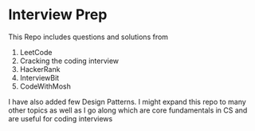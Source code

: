 # Interview Prep

This Repo includes questions and solutions from

1. LeetCode
2. Cracking the coding interview
3. HackerRank
4. InterviewBit
5. CodeWithMosh

I have also added few Design Patterns. I might expand this repo to many other topics as well as I go along which are core fundamentals in CS and are useful for coding interviews
